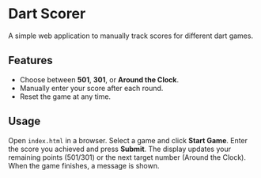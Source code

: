 # Dart Scorer

A simple web application to manually track scores for different dart games.

## Features
- Choose between **501**, **301**, or **Around the Clock**.
- Manually enter your score after each round.
- Reset the game at any time.

## Usage
Open `index.html` in a browser. Select a game and click **Start Game**.
Enter the score you achieved and press **Submit**. The display updates your
remaining points (501/301) or the next target number (Around the Clock).
When the game finishes, a message is shown.
